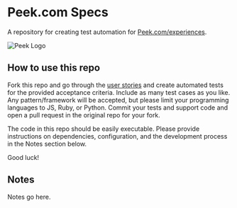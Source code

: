# Peek.com Specs

A repository for creating test automation for [Peek.com/experiences](https://www.peek.com/experiences).

![Peek Logo](peek-squarelogo.png)

## How to use this repo

Fork this repo and go through the [user stories](Specs.md) and create automated tests for the provided acceptance criteria. Include as many test cases as you like. Any pattern/framework will be accepted, but please limit your programming languages to JS, Ruby, or Python. Commit your tests and support code and open a pull request in the original repo for your fork.

The code in this repo should be easily executable. Please provide instructions on dependencies, configuration, and the development process in the Notes section below.

Good luck!

## Notes

Notes go here.

